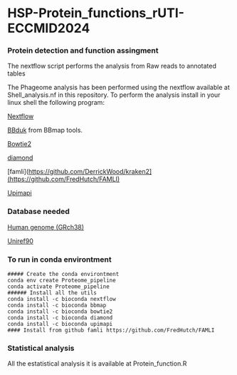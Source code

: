# HSP-Protein_functions_rUTI-ECCMID2024

### Protein detection and function assingment

The nextflow script performs the analysis from Raw reads to annotated tables

The Phageome analysis has been performed using the nextflow available at Shell_analysis.nf in this repository. To perform the analysis install in your linux shell the following program:

[Nextflow](https://github.com/nextflow-io/nextflow)

[BBduk](https://github.com/BioInfoTools/BBMap) from BBmap tools.

[Bowtie2](https://github.com/BenLangmead/bowtie2)

[diamond](https://github.com/bbuchfink/diamond)

[famli](https://github.com/DerrickWood/kraken2](https://github.com/FredHutch/FAMLI)

[Upimapi](https://github.com/iquasere/UPIMAPI)

### Database needed

[Human genome (GRch38)](https://www.ncbi.nlm.nih.gov/datasets/genome/GCF_000001405.26/)

[Uniref90](https://www.uniprot.org/help/uniref)

### To run in conda environtment

    ##### Create the conda environtment
    conda env create Proteome_pipeline
    conda activate Proteome_pipeline
    ###### Install all the utils
    conda install -c bioconda nextflow
    conda install -c bioconda bbmap
    conda install -c bioconda bowtie2
    conda install -c bioconda diamond
    conda install -c bioconda upimapi
    #### Install from github famli https://github.com/FredHutch/FAMLI

### Statistical analysis


All the estatistical analysis it is available at Protein_function.R
